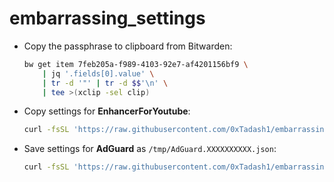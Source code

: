 # embarrassing\_settings

-   Copy the passphrase to clipboard from Bitwarden:
    ```sh
    bw get item 7feb205a-f989-4103-92e7-af4201156bf9 \
        | jq '.fields[0].value' \
        | tr -d '"' | tr -d $$'\n' \
        | tee >(xclip -sel clip)
    ```
-   Copy settings for **EnhancerForYoutube**:
    ```sh
    curl -fsSL 'https://raw.githubusercontent.com/0xTadash1/embarrassing_settings/main/browser_extension/EnhancerForYoutube_settings.json.age' | age -d | xclip -sel clip
    ```
-   Save settings for **AdGuard** as `/tmp/AdGuard.XXXXXXXXXX.json`:
    ```sh
    curl -fsSL 'https://raw.githubusercontent.com/0xTadash1/embarrassing_settings/main/browser_extension/AdGuard_settings.json.age' | age -d > $(mktemp -t AdGuard.XXXXXXXXXX --suffix=.json)
    ```

